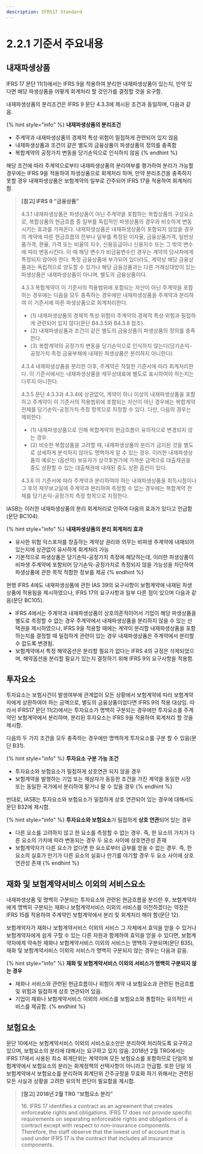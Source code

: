 ```yaml
---
description: IFRS17 Standard
---
```


# 2.2.1 기준서 주요내용

## 내재파생상품

IFRS 17 문단 11(1)에서는 IFRS 9을 적용하여 분리한 내재파생상품이 있는지, 만약 있다면 해당 파생상품을 어떻게 회계처리 할 것인가를 결정할 것을 요구함.&#x20;

내재파생상품의 분리조건은 IFRS 9 문단 4.3.3에 제시된 조건과 동일하며, 다음과 같음.&#x20;

{% hint style="info" %}
**내재파생상품의 분리조건**

* 주계약과 내재파생상품의 경제적 특성·위험이 밀접하게 관련되어 있지 않음
* 내재파생상품과 조건이 같은 별도의 금융상품이 파생상품의 정의를 충족함&#x20;
* 복합계약의 공정가치 변동을 당기손익으로 인식하지 않음&#x20;
{% endhint %}

해당 조건에 따라 주계약으로부터 내재파생상품의 분리여부를 평가하여 분리가 가능할 경우에는 IFRS 9을 적용하여 파생상품으로 회계처리 하며, 만약 분리조건을 충족하지 못할 경우 내재파생상품은 보험계약의 일부로 간주되어 IFRS 17을 적용하여 회계처리 함.&#x20;

> **\[참고] IFRS 9 ”금융상품”**&#x20;
>
> 4.3.1> &#x20;내재파생상품은 파생상품이 아닌 주계약을 포함하는 복합상품의 구성요소로, 복합상품의 현금흐름 중 일부를 독립적인 파생상품의 경우와 비슷하게 변동시키는 효과를 가져온다. 내재파생상품은 내재파생상품이 포함되지 않았을 경우의 계약에 따른 현금흐름의 전부나 일부를 특정된 이자율, 금융상품가격, 일반상품가격, 환율, 가격 또는 비율의 지수, 신용등급이나 신용지수 또는 그 밖의 변수에 따라 변동시킨다. 이 때 해당 변수가 비금융변수인 경우는 계약의 당사자에게 특정되지 않아야 한다. 특정 금융상품에 부가되어 있더라도, 계약상 해당 금융상품과는 독립적으로 양도할 수 있거나 해당 금융상품과는 다른 거래상대방이 있는 파생상품은 내재파생상품이 아니며, 별도의 금융상품이다.
>
> 4.3.3> &#x20;복합계약이 이 기준서의 적용범위에 포함되는 자산이 아닌 주계약을 포함하는 경우에는 다음을 모두 충족하는 경우에만 내재파생상품을 주계약과 분리하여 이 기준서에 따른 파생상품으로 회계처리한다.&#x20;
>
> * (1)	내재파생상품의 경제적 특성·위험이 주계약의 경제적 특성·위험과 밀접하게 관련되어 있지 않다(문단 B4.3.5와 B4.3.8 참조).
> * (2)	내재파생상품과 조건이 같은 별도의 금융상품이 파생상품의 정의를 충족한다.
> * (3)	복합계약의 공정가치 변동을 당기손익으로 인식하지 않는다(당기손익-공정가치 측정 금융부채에 내재된 파생상품은 분리하지 아니한다).&#x20;
>
> 4.3.4> &#x20;내재파생상품을 분리한 이후, 주계약은 적절한 기준서에 따라 회계처리한다. 이 기준서에서는 내재파생상품을 재무상태표에 별도로 표시하여야 하는지는 다루지 아니한다.&#x20;
>
> 4.3.5> &#x20;문단 4.3.3과 4.3.4에 상관없이, 계약이 하나 이상의 내재파생상품을 포함하고 주계약이 이 기준서의 적용범위에 포함되는 자산이 아닌 경우에는 복합계약 전체를 당기손익-공정가치 측정 항목으로 지정할 수 있다. 다만, 다음의 경우는 제외한다.&#x20;
>
> * (1)	내재파생상품으로 인해 복합계약의 현금흐름이 유의적으로 변경되지 않는 경우.
> * (2)	비슷한 복합상품을 고려할 때, 내재파생상품의 분리가 금지된 것을 별도로 상세하게 분석하지 않아도 명백하게 알 수 있는 경우. 이러한 내재파생상품의 예로는 (옵션의) 보유자가 상각후원가에 가까운 금액으로 대출채권을 중도 상환할 수 있는 대출채권에 내재된 중도 상환 옵션이 있다.&#x20;
>
> 4.3.6> &#x20;이 기준서에 따라 주계약과 분리하여야 하는 내재파생상품을 취득시점이나 그 후의 재무보고일에 주계약과 분리하여 측정할 수 없는 경우에는 복합계약 전체를 당기손익-공정가치 측정 항목으로 지정한다.&#x20;>

IASB는 이러한 내재파생상품의 분리 회계처리로 인하여 다음의 효과가 있다고 언급함(문단 BC104).&#x20;

{% hint style="info" %}
**내재파생상품의 분리 회계처리 효과**&#x20;

* 유사한 위험 익스포저를 창출하는 계약상 권리와 의무는 비파생 주계약에 내재되어 있는지에 상관없이 유사하게 회계처리 가능&#x20;
* 기본적으로 파생상품은 당기손익-공정가치 측정에 해당하는데, 이러한 파생상품이 비파생 주계약에 포함되어 당기손익-공정가치로 측정되지 않을 가능성을 차단하여 파생상품에 관한 목적 적합한 정보를 제공
{% endhint %}

현행 IFRS 4에도 내재파생상품에 관한 IAS 39의 요구사항이 보험계약에 내재된 파생상품에 적용됨을 제시하였으나, IFRS 17의 요구사항과 일부 다른 점이 있으며 다음과 같음(문단 BC105).

* IFRS 4에서는 주계약과 내재파생상품이 상호의존적이어서 기업이 해당 파생상품을 별도로 측정할 수 없는 경우 주계약에서 내재파생상품을 분리하지 않을 수 있는 선택권을 제시하였으나, IFRS 9을 적용할 때에는 계약이 분리할 내재파생상품을 포함하는지를 결정할 때 밀접하게 관련이 있는 경우 내재파생상품은 주계약에서 분리할 수 없도록 변경됨.
* 보험계약에서 특정 해약옵션은 분리할 필요가 없다는 IFRS 4의 규정은 삭제되었으며, 해약옵션을 분리할 필요가 있는지 결정하기 위해 IFRS 9의 요구사항을 적용함.

## 투자요소

투자요소는 보험사건이 발생여부에 관계없이 모든 상황에서 보험계약에 따라 보험계약자에게 상환하여야 하는 금액으로, 별도의 금융상품이었다면 IFRS 9의 적용 대상임. 따라서 IFRS17 문단 11(2)에서는 투자요소가 명백히 구분되는 경우에만 투자요소를 주계약인 보험계약에서 분리하며, 분리된 투자요소는 IFRS 9을 적용하여 회계처리 할 것을 제시함.&#x20;

다음의 두 가지 조건을 모두 충족하는 경우에만 명백하게 투자요소를 구분 할 수 있음(문단 B31).&#x20;

{% hint style="info" %}
**투자요소 구분 가능 조건**&#x20;

* 투자요소와 보험요소가 밀접하게 상호연관 되지 않을 경우&#x20;
* 보험계약을 발행하는 기업 또는 제삼자가 동등한 조건을 가진 계약을 동일한 시장 또는 동일한 국가에서 분리하여 팔거나 팔 수 있을 경우
{% endhint %}

반대로, IASB는 투자요소와 보험요소가 밀접하게 상호 연관되어 있는 경우에 대해서도 문단 B32에 제시함.

{% hint style="info" %}
**투자요소와 보험요소**가 밀접하게 **상호 연관**되어 있는 경우

* 다른 요소를 고려하지 않고 한 요소를 측정할 수 없는 경우. 즉, 한 요소의 가치가 다른 요소의 가치에 따라 변동되는 경우 두 요소 사이에 상호연관성 존재&#x20;
* 보험계약자가 다른 요소가 없다면 한 요소로부터 급부를 얻을 수 없는 경우. 즉, 한 요소의 실효가 만기가 다른 요소의 실효나 만기를 야기할 경우 두 요소 사이에 상호연관성 존재&#x20;
{% endhint %}

## 재화 및 보험계약서비스 이외의 서비스요소

내재파생상품 및 명백히 구분되는 투자요소와 관련된 현금흐름을 분리한 후, 보험계약자에게 명백히 구분되는 재화나 보험계약서비스 이외의 서비스를 이전하겠다는 약정은 IFRS 15를 적용하여 주계약인 보험계약에서 분리 및 회계처리 해야 함(문단 12).

보험계약자가 재화나 보험계약서비스 이외의 서비스 그 자체에서 효익을 얻을 수 있거나 보험계약자에게 쉽게 구할 수 있는 다른 자원과 함께하여 효익을 얻을 수 있다면, 보험계약자에게 약속한 재화나 보험계약서비스 이외의 서비스는 명백히 구분되며(문단 B35), 재화 및 보험계약서비스 이외의 서비스가 명백히 구분되지 않는 경우는 다음과 같음.&#x20;

{% hint style="info" %}
**재화 및 보험계약서비스 이외의 서비스가 명백히 구분되지 않는 경우**

* 재화나 서비스와 관련된 현금흐름이나 위험이 계약 내 보험요소과 관련된 현금흐름 및 위험과 밀접하게 상호 연관되어 있음.
* 기업이 재화나 보험계약서비스 이외의 서비스를 보험요소와 통합하는 유의적인 서비스를 제공함.&#x20;
{% endhint %}

## 보험요소

문단 10에서는 보험계약서비스 이외의 서비스요소만은 분리하여 처리하도록 요구하고 있으며, 보험요소의 분리에 대해서는 요구하고 있지 않음. 2018년 2월 TRG에서는 IFRS 17에서 사용된 최소 회계단위는 계약이며 모든 보험요소를 포함하므로 단일의 보험계약에서 보험요소의 분리는 회계정책의 선택사항이 아니라고 언급함. 또한 단일 의 보험계약에서 보험요소를 분리하여 회계단위 간주규정을 무효화 하기 위해서는 관련된 모든 사실과 상황을 고려한 유의적 판단이 필요함을 제시함.&#x20;

> **\[참고] 2018년 2월 TRG “보험요소 분리”**&#x20;
>
> 16\. IFRS 17 identifies a contract as an agreement that creates enforceable rights and obligations. IFRS 17 does not provide specific requirements on separating enforceable rights and obligations of a contract except with respect to non-insurance components. Therefore, the staff observe that the lowest unit of account that is used under IFRS 17 is the contract that includes all insurance components.
